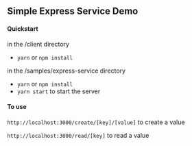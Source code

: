 ## Simple Express Service Demo

#### Quickstart
in the /client directory
* `yarn` or `npm install`

in the /samples/express-service directory
* `yarn` or `npm install`
* `yarn start` to start the server

#### To use
`http://localhost:3000/create/[key]/[value]` to create a value

`http://localhost:3000/read/[key]` to read a value